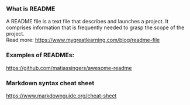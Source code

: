 ### What is README
A README file is a text file that describes and launches a project.
It comprises information that is frequently needed to grasp the scope of the project.
<br />Read more: https://www.mygreatlearning.com/blog/readme-file

### Examples of READMEs:
https://github.com/matiassingers/awesome-readme

### Markdown syntax cheat sheet
https://www.markdownguide.org/cheat-sheet